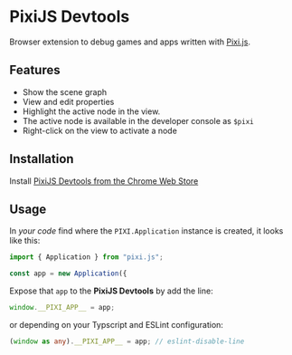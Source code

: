 # PixiJS Devtools

Browser extension to debug games and apps written with [Pixi.js](http://pixijs.com/).

## Features

- Show the scene graph
- View and edit properties
- Highlight the active node in the view.
- The active node is available in the developer console as `$pixi`
- Right-click on the view to activate a node

## Installation

Install [PixiJS Devtools from the Chrome Web Store](https://chrome.google.com/webstore/detail/pixi-inspector/aamddddknhcagpehecnhphigffljadon)

## Usage

In _your code_ find where the `PIXI.Application` instance is created, it looks like this:

```js
import { Application } from "pixi.js";

const app = new Application({
```

Expose that `app` to the **PixiJS Devtools** by add the line:

```js
window.__PIXI_APP__ = app;
```

or depending on your Typscript and ESLint configuration:

```ts
(window as any).__PIXI_APP__ = app; // eslint-disable-line
```

